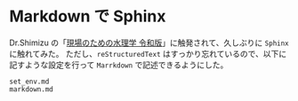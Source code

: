 # Markdown で Sphinx

Dr.Shimizu の「[現場のための水理学 令和版](https://i-ric.org/yasu/nbook2/index.html)」に触発されて、久しぶりに ```Sphinx``` に触れてみた。
ただし、```reStructuredText``` はすっかり忘れているので、以下に記すような設定を行って ```Marrkdown``` で記述できるようにした。

```{toctree}
set_env.md
markdown.md
```